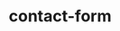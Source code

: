 # contact-form
<!DOCTYPE html>
<html lang="en">
<head>
    <meta charset="UTF-8">
    <meta name="viewport" content="width=device-width, initial-scale=1.0">
    <title>Contact Form</title>
    <style>
        * {
            margin: 0;
            padding: 0;
            box-sizing: border-box;
        }

        body {
            font-family: 'Segoe UI', Tahoma, Geneva, Verdana, sans-serif;
            background: linear-gradient(135deg, #667eea 0%, #764ba2 100%);
            padding: 20px;
            min-height: 100vh;
            display: flex;
            justify-content: center;
            align-items: center;
        }

        .container {
            background: white;
            padding: 40px;
            border-radius: 10px;
            box-shadow: 0 10px 40px rgba(0,0,0,0.2);
            max-width: 500px;
            width: 100%;
        }

        h2 {
            color: #333;
            text-align: center;
            margin-bottom: 30px;
            font-size: 28px;
        }

        .form-group {
            margin-bottom: 20px;
        }

        label {
            display: block;
            margin-bottom: 8px;
            color: #555;
            font-weight: 600;
            font-size: 14px;
        }

        .required {
            color: #e74c3c;
        }

        input[type="text"],
        input[type="email"],
        input[type="tel"],
        textarea,
        select {
            width: 100%;
            padding: 12px 15px;
            border: 2px solid #e0e0e0;
            border-radius: 5px;
            font-size: 15px;
            transition: all 0.3s;
            font-family: inherit;
        }

        input:focus,
        textarea:focus,
        select:focus {
            outline: none;
            border-color: #667eea;
            box-shadow: 0 0 0 3px rgba(102, 126, 234, 0.1);
        }

        textarea {
            resize: vertical;
            min-height: 120px;
        }

        .submit-btn {
            width: 100%;
            padding: 14px;
            background: linear-gradient(135deg, #667eea 0%, #764ba2 100%);
            color: white;
            border: none;
            border-radius: 5px;
            font-size: 16px;
            font-weight: 600;
            cursor: pointer;
            transition: transform 0.2s, box-shadow 0.2s;
        }

        .submit-btn:hover {
            transform: translateY(-2px);
            box-shadow: 0 5px 20px rgba(102, 126, 234, 0.4);
        }

        .submit-btn:active {
            transform: translateY(0);
        }

        .error-message {
            color: #e74c3c;
            font-size: 13px;
            margin-top: 5px;
            display: none;
        }

        .success-message {
            background: #d4edda;
            color: #155724;
            padding: 12px;
            border-radius: 5px;
            margin-bottom: 20px;
            display: none;
        }
    </style>
</head>
<body>
    <div class="container">
        <h2>Contact Us</h2>
        <div class="success-message" id="successMsg">
            Thank you! Your message has been sent successfully.
        </div>

        <!-- Updated form action to FormSubmit -->
        <form id="contactForm" action="https://formsubmit.co/keshavkumarthakur945@gmail.com" method="POST" onsubmit="return validateForm(event)">
            <div class="form-group">
                <label for="name">Full Name <span class="required">*</span></label>
                <input type="text" id="name" name="name" placeholder="Enter your full name" required>
                <span class="error-message" id="nameError">Please enter your name</span>
            </div>

            <div class="form-group">
                <label for="email">Email Address <span class="required">*</span></label>
                <input type="email" id="email" name="email" placeholder="example@email.com" required>
                <span class="error-message" id="emailError">Please enter a valid email</span>
            </div>

            <div class="form-group">
                <label for="phone">Phone Number</label>
                <input type="tel" id="phone" name="phone" placeholder="+91 12345 67890">
            </div>

            <div class="form-group">
                <label for="subject">Subject <span class="required">*</span></label>
                <select id="subject" name="subject" required>
                    <option value="">Select a subject</option>
                    <option value="general">General Inquiry</option>
                    <option value="support">Technical Support</option>
                    <option value="feedback">Feedback</option>
                    <option value="other">Other</option>
                </select>
                <span class="error-message" id="subjectError">Please select a subject</span>
            </div>

            <div class="form-group">
                <label for="message">Message <span class="required">*</span></label>
                <textarea id="message" name="message" placeholder="Write your message here..." required></textarea>
                <span class="error-message" id="messageError">Please enter your message</span>
            </div>

            <button type="submit" class="submit-btn">Send Message</button>
        </form>
    </div>

    <script>
        function validateForm(event) {
            event.preventDefault();

            // Get form values
            const name = document.getElementById('name').value.trim();
            const email = document.getElementById('email').value.trim();
            const subject = document.getElementById('subject').value;
            const message = document.getElementById('message').value.trim();

            let isValid = true;

            // Reset error messages
            document.querySelectorAll('.error-message').forEach(el => el.style.display = 'none');

            // Validate name
            if (name === '') {
                document.getElementById('nameError').style.display = 'block';
                isValid = false;
            }

            // Validate email
            const emailRegex = /^[^\s@]+@[^\s@]+\.[^\s@]+$/;
            if (!emailRegex.test(email)) {
                document.getElementById('emailError').style.display = 'block';
                isValid = false;
            }

            // Validate subject
            if (subject === '') {
                document.getElementById('subjectError').style.display = 'block';
                isValid = false;
            }

            // Validate message
            if (message === '' || message.length < 10) {
                document.getElementById('messageError').textContent = 'Message must be at least 10 characters';
                document.getElementById('messageError').style.display = 'block';
                isValid = false;
            }

            if (isValid) {
                // Show success message
                const successMsg = document.getElementById('successMsg');
                successMsg.style.display = 'block';

                // Submit the form to FormSubmit
                event.target.submit();

                // Hide success message after 5 seconds
                setTimeout(() => {
                    successMsg.style.display = 'none';
                }, 5000);
            }

            return false;
        }
    </script>
</body>
</html>

